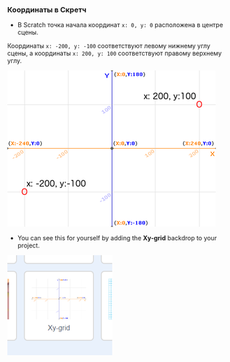 ### Координаты в Скретч

+ В Scratch точка начала координат `x: 0, y: 0` расположена в центре сцены.

Координаты `x: -200, y: -100` соответствуют левому нижнему углу сцены, а координаты `x: 200, y: 100` соответствуют правому верхнему углу.

![Координаты сцены](images/coordinates-stage.png)

+ You can see this for yourself by adding the **Xy-grid** backdrop to your project.

![Координаты сцены](images/coordinates-backdrop.png)